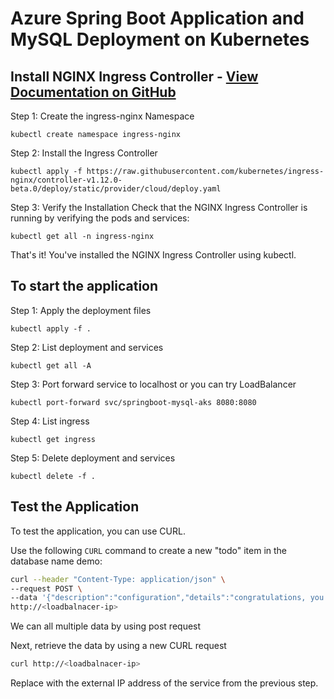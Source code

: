 # Azure Spring Boot Application and MySQL Deployment on Kubernetes

## Install NGINX Ingress Controller - [View Documentation on GitHub](https://github.com/kubernetes/ingress-nginx)

Step 1: Create the ingress-nginx Namespace

    kubectl create namespace ingress-nginx

Step 2: Install the Ingress Controller

    kubectl apply -f https://raw.githubusercontent.com/kubernetes/ingress-nginx/controller-v1.12.0-beta.0/deploy/static/provider/cloud/deploy.yaml

Step 3: Verify the Installation
Check that the NGINX Ingress Controller is running by verifying the pods and services:

    kubectl get all -n ingress-nginx

That's it! You've installed the NGINX Ingress Controller using kubectl.

## To start the application

Step 1: Apply the deployment files

    kubectl apply -f .

Step 2: List deployment and services

    kubectl get all -A

Step 3: Port forward service to localhost or you can try LoadBalancer

    kubectl port-forward svc/springboot-mysql-aks 8080:8080

Step 4: List ingress

    kubectl get ingress

Step 5: Delete deployment and services

    kubectl delete -f .
    
## Test the Application

To test the application, you can use CURL.

Use the following `CURL` command to create a new "todo" item in the database name demo:

   ```bash
   curl --header "Content-Type: application/json" \
   --request POST \
   --data '{"description":"configuration","details":"congratulations, you have deployed your application correctly!","done": "true"}' \
   http://<loadbalnacer-ip>
  ```
We can all multiple data by using post request

Next, retrieve the data by using a new CURL request
   ```bash
   curl http://<loadbalnacer-ip>
  ```
Replace <loadbalnacer-ip> with the external IP address of the service from the previous step.
